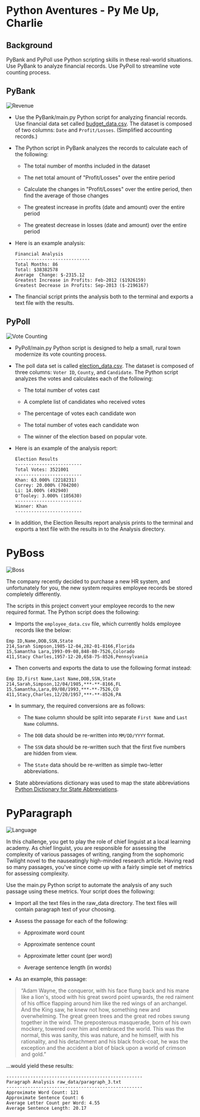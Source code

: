 # Python Aventures - Py Me Up, Charlie

## Background

PyBank and PyPoll use Python scripting skills in these real-world situations. Use PyBank to analyze financial records. Use PyPoll to streamline vote counting process.

## PyBank

![Revenue](Images/profitLoss.jpg)

- Use the PyBank/main.py Python script for analyzing financial records. Use financial data set called [budget_data.csv](PyBank/Resources/budget_data.csv). The dataset is composed of two columns: `Date` and `Profit/Losses`. (Simplified accounting records.)

- The Python script in PyBank analyzes the records to calculate each of the following:

  - The total number of months included in the dataset

  - The net total amount of "Profit/Losses" over the entire period

  - Calculate the changes in "Profit/Losses" over the entire period, then find the average of those changes

  - The greatest increase in profits (date and amount) over the entire period

  - The greatest decrease in losses (date and amount) over the entire period

- Here is an example analysis:

  ```text
  Financial Analysis
  ----------------------------
  Total Months: 86
  Total: $38382578
  Average  Change: $-2315.12
  Greatest Increase in Profits: Feb-2012 ($1926159)
  Greatest Decrease in Profits: Sep-2013 ($-2196167)
  ```

- The financial script prints the analysis both to the terminal and exports a text file with the results.

## PyPoll

![Vote Counting](Images/votehere.jpg)

- PyPoll/main.py Python script is designed to help a small, rural town modernize its vote counting process.

- The poll data set is called [election_data.csv](PyPoll/Resources/election_data.csv). The dataset is composed of three columns: `Voter ID`, `County`, and `Candidate`. The Python script analyzes the votes and calculates each of the following:

  - The total number of votes cast

  - A complete list of candidates who received votes

  - The percentage of votes each candidate won

  - The total number of votes each candidate won

  - The winner of the election based on popular vote.

- Here is an example of the analysis report:

  ```text
  Election Results
  -------------------------
  Total Votes: 3521001
  -------------------------
  Khan: 63.000% (2218231)
  Correy: 20.000% (704200)
  Li: 14.000% (492940)
  O'Tooley: 3.000% (105630)
  -------------------------
  Winner: Khan
  -------------------------
  ```

- In addition, the Election Results report analysis prints to the terminal and exports a text file with the results in to the Analysis directory.

# PyBoss

![Boss](Images/boss.jpg)

The company recently decided to purchase a new HR system, and unfortunately for you, the new system requires employee records be stored completely differently.

The scripts in this project convert your employee records to the new required format. The Python script does the following:

- Imports the `employee_data.csv` file, which currently holds employee records like the below:

```csv
Emp ID,Name,DOB,SSN,State
214,Sarah Simpson,1985-12-04,282-01-8166,Florida
15,Samantha Lara,1993-09-08,848-80-7526,Colorado
411,Stacy Charles,1957-12-20,658-75-8526,Pennsylvania
```

- Then converts and exports the data to use the following format instead:

```csv
Emp ID,First Name,Last Name,DOB,SSN,State
214,Sarah,Simpson,12/04/1985,***-**-8166,FL
15,Samantha,Lara,09/08/1993,***-**-7526,CO
411,Stacy,Charles,12/20/1957,***-**-8526,PA
```

- In summary, the required conversions are as follows:

  - The `Name` column should be split into separate `First Name` and `Last Name` columns.

  - The `DOB` data should be re-written into `MM/DD/YYYY` format.

  - The `SSN` data should be re-written such that the first five numbers are hidden from view.

  - The `State` data should be re-written as simple two-letter abbreviations.

- State abbreviations dictionary was used to map the state abbreviations [Python Dictionary for State Abbreviations](https://gist.github.com/afhaque/29f0f4f37463c447770517a6c17d08f5).

# PyParagraph

![Language](Images/language.png)

In this challenge, you get to play the role of chief linguist at a local learning academy. As chief linguist, you are responsible for assessing the complexity of various passages of writing, ranging from the sophomoric Twilight novel to the nauseatingly high-minded research article. Having read so many passages, you've since come up with a fairly simple set of metrics for assessing complexity.

Use the main.py Python script to automate the analysis of any such passage using these metrics. Your script does the following:

- Import all the text files in the raw_data directory. The text files will contain paragraph text of your choosing.

- Assess the passage for each of the following:

  - Approximate word count

  - Approximate sentence count

  - Approximate letter count (per word)

  - Average sentence length (in words)

- As an example, this passage:

> “Adam Wayne, the conqueror, with his face flung back and his mane like a lion's, stood with his great sword point upwards, the red raiment of his office flapping around him like the red wings of an archangel. And the King saw, he knew not how, something new and overwhelming. The great green trees and the great red robes swung together in the wind. The preposterous masquerade, born of his own mockery, towered over him and embraced the world. This was the normal, this was sanity, this was nature, and he himself, with his rationality, and his detachment and his black frock-coat, he was the exception and the accident a blot of black upon a world of crimson and gold.”

...would yield these results:

```output
---------------------------------------------------
Paragraph Analysis raw_data/paragraph_3.txt
---------------------------------------------------
Approximate Word Count: 121
Approximate Sentence Count: 6
Average Letter Count per Word: 4.55
Average Sentence Length: 20.17
```
